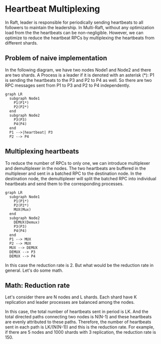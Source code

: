 # Heartbeat Multiplexing

In Raft, leader is responsible for periodically sending heartbeats to all followers to maintain the leadership.
In Multi-Raft, without any optimization load from the the heartbeats can be non-negligible.
However, we can optimize to reduce the heartbeat RPCs by multiplexing the heartbeats from different shards.

## Problem of naive implementation

In the following diagram, we have two nodes Node1 and Node2 and there are two shards.
A Process is a leader if it is denoted with an asterisk (*):
P1 is sending the heartbeats to the P3 and P2 to P4 as well.
So there are two RPC messages sent from P1 to P3 and P2 to P4 independently.

```mermaid
graph LR
  subgraph Node1
    P1(P1*)
    P2(P2*)
  end
  subgraph Node2
    P3(P3)
    P4(P4)
  end
  P1 -->|heartbeat| P3
  P2 --> P4
```

## Multiplexing heartbeats

To reduce the number of RPCs to only one, we can introduce multiplexer and demultiplexer in the nodes.
The two heartbeats are buffered in the multiplexer and sent in a batched RPC to the destination node.
In the destination node, the demultiplexer will split the batched RPC into individual heartbeats
and send them to the corresponding processes.

```mermaid
graph LR
  subgraph Node1
    P1(P1*)
    P2(P2*)
    MUX(Mux)
  end
  subgraph Node2
    DEMUX(Demux)
    P3(P3)
    P4(P4)
  end
  P1 --> MUX
  P2 --> MUX
  MUX --> DEMUX
  DEMUX --> P3
  DEMUX --> P4
```

In this case the reduction rate is 2.
But what would be the reduction rate in general.
Let's do some math.

## Math: Reduction rate

Let's consider there are N nodes and L shards.
Each shard have K replication and leader processes are
balanced among the nodes.

In this case,
the total number of heartbeats sent in period is LK.
And the total directed paths connecting two nodes is N(N-1) and
these heartbeats are evenly attributed to these paths.
Therefore, the number of heartbeats sent in each path is LK/(N(N-1))
and this is the reduction rate.
For example, if there are 5 nodes and 1000 shards with 3 replication,
the reduction rate is 150.
